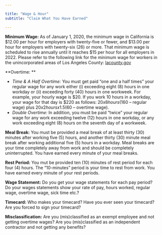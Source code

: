 ```yaml
---

title: "Wage & Hour"
subtitle: "Claim What You Have Earned"

---
```


**Minimum Wage:** As of January 1, 2020, the minimum wage in California is $12.00 per hour for employers with twenty-five or fewer, and $13.00 per hour for employers with twenty-six (26) or more. That minimum wage is scheduled to rise annually until it reaches $15 per hour for all employers in 2022. Please refer to the following link for the minimum wage for workers in the unincorporated areas of Los Angeles County:  [lacounty.gov](https://lacounty.gov/minimum-wage/)

**Overtime: ** 
* *Time & A Half Overtime:* You must get paid “one and a half times” your regular wage for any work either (i) exceeding eight (8) hours in one workday or (ii) exceeding forty (40) hours in one workweek. For example, your hourly wage is $20. If you work 10 hours in a workday, your wage for that day is $220 as follows: $20 x 8 hours ($160 – regular wage) plus $20 x 2 hours x 1.5 ($60 – overtime wage). 
* *Double Overtime:* In addition, you must be paid “twice” your regular wage for any work exceeding twelve (12) hours in one workday, or any work exceeding eight (8) hours on the seventh day of a workweek. 

**Meal Break:** You must be provided a meal break of at least thirty (30) minutes after working five (5) hours, and another thirty (30) minute meal break after working additional five (5) hours in a workday. Meal breaks are your time completely away from work and should be completely uninterrupted. You have earned every minute of your meal breaks. 

**Rest Period:** You mut be provided ten (10) minutes of rest period for each four (4) hours.  The “10-minutes” period is your time to rest from work. You have earned every minute of your rest periods.  

**Wage Statement:** Do you get your wage statements for each pay period? Do your wages statements show your rate of pay, hours worked, regular wage, overtime wage, sick time etc.? 

**Timecard:** Who makes your timecard? Have you ever seen your timecard? Are you forced to sign your timecard?   

**Misclassification:** Are you (mis)classified as an exempt employee and not getting overtime wages? Are you (mis)classified as an independent contractor and not getting any benefits?
